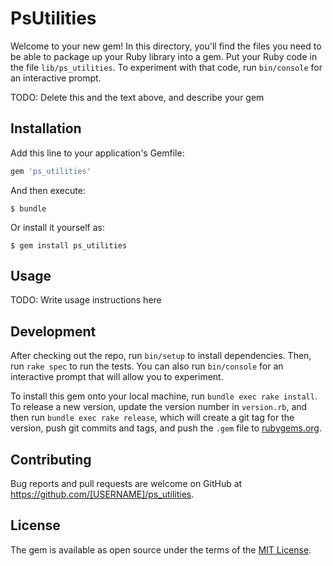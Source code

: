 # PsUtilities

Welcome to your new gem! In this directory, you'll find the files you need to be able to package up your Ruby library into a gem. Put your Ruby code in the file `lib/ps_utilities`. To experiment with that code, run `bin/console` for an interactive prompt.

TODO: Delete this and the text above, and describe your gem

## Installation

Add this line to your application's Gemfile:

```ruby
gem 'ps_utilities'
```

And then execute:

    $ bundle

Or install it yourself as:

    $ gem install ps_utilities

## Usage

TODO: Write usage instructions here

## Development

After checking out the repo, run `bin/setup` to install dependencies. Then, run `rake spec` to run the tests. You can also run `bin/console` for an interactive prompt that will allow you to experiment.

To install this gem onto your local machine, run `bundle exec rake install`. To release a new version, update the version number in `version.rb`, and then run `bundle exec rake release`, which will create a git tag for the version, push git commits and tags, and push the `.gem` file to [rubygems.org](https://rubygems.org).

## Contributing

Bug reports and pull requests are welcome on GitHub at https://github.com/[USERNAME]/ps_utilities.

## License

The gem is available as open source under the terms of the [MIT License](https://opensource.org/licenses/MIT).
